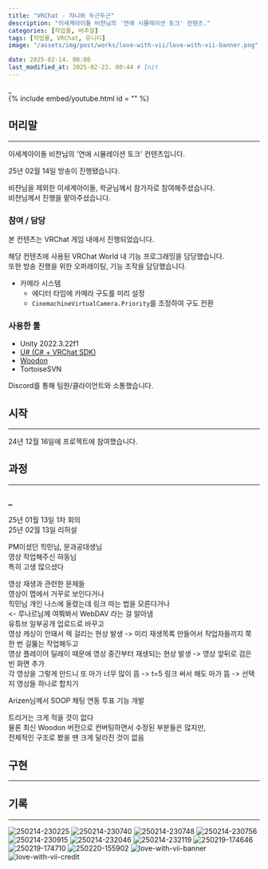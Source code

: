 ```yaml
---
title: "VRChat - 챠니와 두근두근"
description: "이세계아이돌 비챤님의 '연애 시뮬레이션 토크' 컨텐츠."
categories: [작업물, 버추얼]
tags: [작업물, VRChat, 유니티]
image: "/assets/img/post/works/love-with-vii/love-with-vii-banner.png"

date: 2025-02-14. 00:00
last_modified_at: 2025-02-23. 00:44 # Init
---
```


_  
{% include embed/youtube.html id = "" %}

## 머리말

---

이세계아이돌 비챤님의 '연애 시뮬레이션 토크' 컨텐츠입니다.  

25년 02월 14일 방송이 진행됐습니다.  

비챤님을 제외한 이세계아이돌, 왁굳님께서 참가자로 참여해주셨습니다.  
비챤님께서 진행을 맡아주셨습니다.  

### 참여 / 담당

본 컨텐츠는 VRChat 게임 내에서 진행되었습니다.  

해당 컨텐츠에 사용된 VRChat World 내 기능 프로그래밍을 담당했습니다.  
또한 방송 진행을 위한 오퍼레이팅, 기능 조작을 담당했습니다.  

- 카메라 시스템
  - 에디터 타임에 카메라 구도를 미리 설정
  - `CinemachineVirtualCamera.Priority`를 조정하여 구도 전환

### 사용한 툴

- Unity 2022.3.22f1
- [U# (C# + VRChat SDK)](https://udonsharp.docs.vrchat.com/)
- [Woodon](https://github.com/wrchat/Woodon)
- TortoiseSVN

Discord를 통해 팀원/클라이언트와 소통했습니다.  

## 시작

---

24년 12월 16일에 프로젝트에 참여했습니다.  

## 과정

---

### _

25년 01월 13일 1차 회의  
25년 02월 13일 리허설  

PM이셨던 힉민님, 문과공대생님  
영상 작업해주신 햐동님  
특히 고생 많으셨다  

영상 재생과 관련한 문제들  
영상이 맵에서 거꾸로 보인다거나  
힉민님 개인 나스에 올렸는데 링크 따는 법을 모른다거나  
<- 루나르님께 여쭤봐서 WebDAV 라는 걸 알아냄  
유튜브 일부공개 업로드로 바꾸고  
영상 캐싱이 안돼서 렉 걸리는 현상 발생 -> 미리 재생목록 만들어서 작업자들끼지 쭉 한 번 길뚫는 작업해두고  
영상 플레이어 딜레이 때문에 영상 중간부터 재생되는 현상 발생 -> 영상 앞뒤로 검은 빈 화면 추가  
각 영상을 그렇게 만드니 또 마가 너무 많이 뜸 -> t=5 링크 써서 해도 마가 뜸 -> 선택지 영상들 하나로 합치기  

Arizen님께서 SOOP 채팅 연동 투표 기능 개발  

트리거는 크게 적을 것이 없다  
물론 최신 Woodon 버전으로 컨버팅하면서 수정된 부분들은 많지만,  
전체적인 구조로 봤을 땐 크게 달라진 것이 없음  

## 구현

---

## 기록

---

![250214-230225](/assets/img/post/works/love-with-vii/250214-230225.png)
![250214-230740](/assets/img/post/works/love-with-vii/250214-230740.png)
![250214-230748](/assets/img/post/works/love-with-vii/250214-230748.png)
![250214-230756](/assets/img/post/works/love-with-vii/250214-230756.png)
![250214-230915](/assets/img/post/works/love-with-vii/250214-230915.png)
![250214-232046](/assets/img/post/works/love-with-vii/250214-232046.png)
![250214-232119](/assets/img/post/works/love-with-vii/250214-232119.png)
![250219-174646](/assets/img/post/works/love-with-vii/250219-174646.png)
![250219-174710](/assets/img/post/works/love-with-vii/250219-174710.png)
![250220-155902](/assets/img/post/works/love-with-vii/250220-155902.png)
![love-with-vii-banner](/assets/img/post/works/love-with-vii/love-with-vii-banner.png)
![love-with-vii-credit](/assets/img/post/works/love-with-vii/love-with-vii-credit.png)
